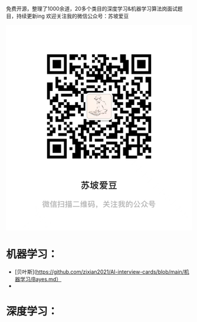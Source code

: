免费开源，整理了1000余道，20多个类目的深度学习&机器学习算法岗面试题目，持续更新ing
欢迎关注我的微信公众号：苏坡爱豆

![Untitled](readme%20md%2059479e695dc044bd8bf6ce7f3942924b/Untitled.png)

# 机器学习：

- [贝叶斯](https://github.com/zixian2021/AI-interview-cards/blob/main/机器学习/Bayes.md）
- 

# 深度学习：
